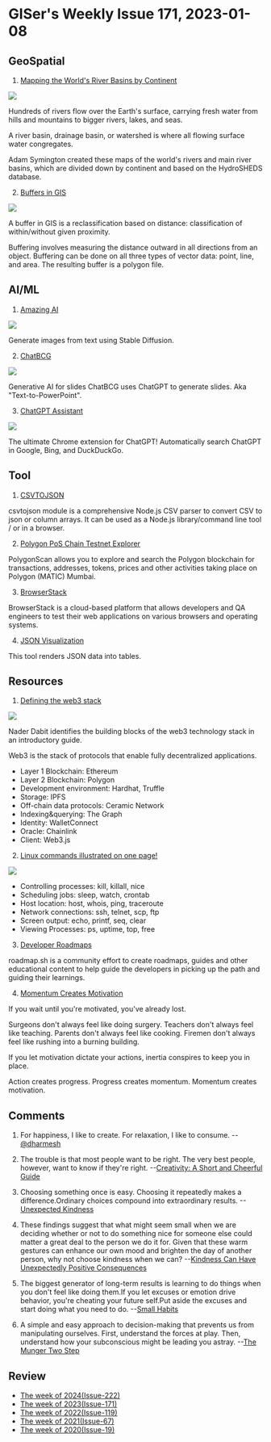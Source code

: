 # GISer's Weekly Issue 171, 2023-01-08

## GeoSpatial

1. [Mapping the World's River Basins by Continent](https://www.visualcapitalist.com/cp/mapping-the-worlds-river-basins-by-continent/)

![](https://www.visualcapitalist.com/wp-content/uploads/2023/01/PythonMaps-River-Basins-Asia-1200px.png)

Hundreds of rivers flow over the Earth's surface, carrying fresh water from hills and mountains to bigger rivers, lakes, and seas.

A river basin, drainage basin, or watershed is where all flowing surface water congregates.

Adam Symington created these maps of the world's rivers and main river basins, which are divided down by continent and based on the HydroSHEDS database.

2. [Buffers in GIS](https://www.gislounge.com/buffers-in-gis/)

![](https://cdn.shortpixel.ai/spai/w_807+q_glossy+ret_img+to_webp/https://www.gislounge.com/wp-content/uploads/2022/11/map-oklahoma-variable-buffer-elevation-city-gis.png)

A buffer in GIS is a reclassification based on distance: classification of within/without given proximity.

Buffering involves measuring the distance outward in all directions from an object. Buffering can be done on all three types of vector data: point, line, and area. The resulting buffer is a polygon file.

## AI/ML

1. [Amazing AI](https://sindresorhus.com/amazing-ai)

![](https://cdn.beekka.com/blogimg/asset/202212/bg2022122801.webp)

Generate images from text using Stable Diffusion.

2. [ChatBCG](https://www.chatbcg.com/)

![](https://cdn.beekka.com/blogimg/asset/202212/bg2022122907.webp)

Generative AI for slides ChatBCG uses ChatGPT to generate slides. Aka "Text-to-PowerPoint".

3. [ChatGPT Assistant](https://chrome.google.com/webstore/detail/chatgpt-assistant/kldepdcdedfibmjnggmolhffdddbphjg)

![](chrome-extension://kldepdcdedfibmjnggmolhffdddbphjg/google.5cac6a01.png)

The ultimate Chrome extension for ChatGPT! Automatically search ChatGPT in Google, Bing, and DuckDuckGo.

## Tool

1. [CSVTOJSON](https://github.com/Keyang/node-csvtojson)

csvtojson module is a comprehensive Node.js CSV parser to convert CSV to json or column arrays. It can be used as a Node.js library/command line tool / or in a browser.

2. [Polygon PoS Chain Testnet Explorer](https://mumbai.polygonscan.com/)

PolygonScan allows you to explore and search the Polygon blockchain for transactions, addresses, tokens, prices and other activities taking place on Polygon (MATIC) Mumbai.

3. [BrowserStack](https://www.browserstack.com/)

BrowserStack is a cloud-based platform that allows developers and QA engineers to test their web applications on various browsers and operating systems.

4. [JSON Visualization](https://altearius.github.io/tools/json/index.html)

This tool renders JSON data into tables.

## Resources

1. [Defining the web3 stack](https://edgeandnode.com/blog/defining-the-web3-stack/)

![](https://edgeandnode.com/images/web3-stack.jpg)

Nader Dabit identifies the building blocks of the web3 technology stack in an introductory guide.

Web3 is the stack of protocols that enable fully decentralized applications.

- Layer 1 Blockchain: Ethereum
- Layer 2 Blockchain: Polygon
- Development environment: Hardhat, Truffle
- Storage: IPFS
- Off-chain data protocols: Ceramic Network
- Indexing&querying: The Graph
- Identity: WalletConnect
- Oracle: Chainlink
- Client: Web3.js

2. [Linux commands illustrated on one page!](https://blog.bytebytego.com/i/95179881/linux-commands-illustrated-on-one-page)

![](https://substackcdn.com/image/fetch/w_1456,c_limit,f_webp,q_auto:good,fl_progressive:steep/https%3A%2F%2Fsubstack-post-media.s3.amazonaws.com%2Fpublic%2Fimages%2Fafc1347c-86f9-431a-9c95-4d91be2dab89_1929x1536.jpeg)

- Controlling processes: kill, killall, nice
- Scheduling jobs: sleep, watch, crontab
- Host location: host, whois, ping, traceroute
- Network connections: ssh, telnet, scp, ftp
- Screen output: echo, printf, seq, clear
- Viewing Processes: ps, uptime, top, free

3. [Developer Roadmaps](https://github.com/kamranahmedse/developer-roadmap)

roadmap.sh is a community effort to create roadmaps, guides and other educational content to help guide the developers in picking up the path and guiding their learnings.

4. [Momentum Creates Motivation](https://fs.blog/brain-food/january-8-2023/)

If you wait until you're motivated, you've already lost.

Surgeons don't always feel like doing surgery. Teachers don't always feel like teaching. Parents don't always feel like cooking. Firemen don't always feel like rushing into a burning building.

If you let motivation dictate your actions, inertia conspires to keep you in place.

Action creates progress. Progress creates momentum. Momentum creates motivation.

## Comments

1. For happiness, I like to create. For relaxation, I like to consume.
   --[@dharmesh](https://nitter.net/dharmesh/status/1607146498416087040)

2. The trouble is that most people want to be right. The very best people, however, want to know if they're right.
   --[Creativity: A Short and Cheerful Guide](https://amzn.to/3vaqQue)

3. Choosing something once is easy. Choosing it repeatedly makes a difference.Ordinary choices compound into extraordinary results.
   --[Unexpected Kindness](https://fs.blog/brain-food/december-25-2022/)

4. These findings suggest that what might seem small when we are deciding whether or not to do something nice for someone else could matter a great deal to the person we do it for. Given that these warm gestures can enhance our own mood and brighten the day of another person, why not choose kindness when we can?
   --[Kindness Can Have Unexpectedly Positive Consequences](https://www.scientificamerican.com/article/kindness-can-have-unexpectedly-positive-consequences/)

5. The biggest generator of long-term results is learning to do things when you don't feel like doing them.If you let excuses or emotion drive behavior, you're cheating your future self.Put aside the excuses and start doing what you need to do.
   --[Small Habits](https://fs.blog/brain-food/january-1-2023/)

6. A simple and easy approach to decision-making that prevents us from manipulating ourselves. First, understand the forces at play. Then, understand how your subconscious might be leading you astray.
   --[The Munger Two Step](https://fs.blog/munger-two-step/)

## Review

- [The week of 2024(Issue-222)](../2024/issue-22.md)
- [The week of 2023(Issue-171)](../2023/issue-171.md)
- [The week of 2022(Issue-119)](../2022/issue-119.md)
- [The week of 2021(Issue-67)](../2021/issue-67.md)
- [The week of 2020(Issue-19)](../2020/issue-19.md)
